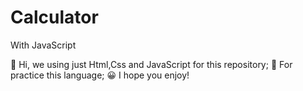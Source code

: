 # Calculator
With JavaScript

📌 Hi, we using just Html,Css and JavaScript for this repository;
🤝 For practice this language;
😀 I hope you enjoy!
